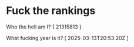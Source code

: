 # Fuck the rankings

Who the hell am I?
{ 21315813 }

What fucking year is it?
[ 2025-03-13T20:53:20Z ]
